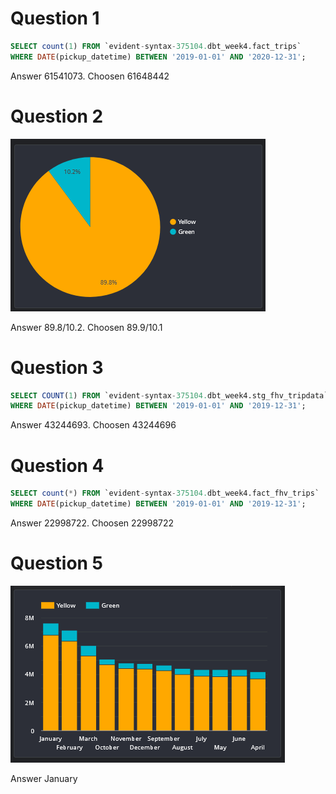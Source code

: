 # Question 1
```SQL
SELECT count(1) FROM `evident-syntax-375104.dbt_week4.fact_trips`
WHERE DATE(pickup_datetime) BETWEEN '2019-01-01' AND '2020-12-31';
```
Answer 61541073. Choosen 61648442

# Question 2
![Q2](Q2.png)

Answer 89.8/10.2. Choosen 89.9/10.1


# Question 3
```SQL
SELECT COUNT(1) FROM `evident-syntax-375104.dbt_week4.stg_fhv_tripdata`
WHERE DATE(pickup_datetime) BETWEEN '2019-01-01' AND '2019-12-31';
```
Answer 43244693. Choosen  43244696

# Question 4
```SQL
SELECT count(*) FROM `evident-syntax-375104.dbt_week4.fact_fhv_trips`
WHERE DATE(pickup_datetime) BETWEEN '2019-01-01' AND '2019-12-31';
```
Answer 22998722. Choosen 22998722

# Question 5
![Q2](Q5.png)

Answer January
